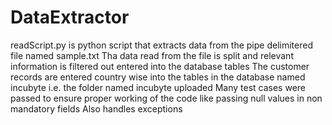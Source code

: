 # DataExtractor
readScript.py is python script that extracts data from the pipe delimitered file named sample.txt
Tha data read from the file is split and relevant information is filtered out entered into the database tables
The customer records are entered country wise into the tables in the database named incubyte i.e. the folder named incubyte uploaded
Many test cases were passed to ensure proper working of the code like passing null values in non mandatory fields
Also handles exceptions
